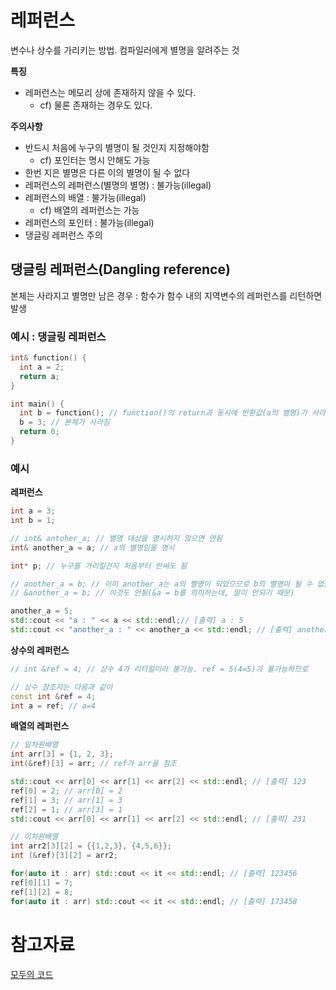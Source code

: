 # 레퍼런스
변수나 상수를 가리키는 방법. 컴파일러에게 별명을 알려주는 것

**특징**
- 레퍼런스는 메모리 상에 존재하지 않을 수 있다.
  - cf) 물론 존재하는 경우도 있다.

**주의사항**
- 반드시 처음에 누구의 별명이 될 것인지 지정해야함
  - cf) 포인터는 명시 안해도 가능
- 한번 지은 별명은 다른 이의 별명이 될 수 없다
- 레퍼런스의 레퍼런스(별명의 별명) : 불가능(illegal)
- 레퍼런스의 배열 : 불가능(illegal)
  - cf) 배열의 레퍼런스는 가능
- 레퍼런스의 포인터 : 불가능(illegal)
- 댕글링 레퍼런스 주의

## 댕글링 레퍼런스(Dangling reference)
본체는 사라지고 별명만 남은 경우 : 함수가 함수 내의 지역변수의 레퍼런스를 리턴하면 발생

### 예시 : 댕글링 레퍼런스
```cpp
int& function() {
  int a = 2;
  return a;
}

int main() {
  int b = function(); // function()의 return과 동시에 반환값(a의 별명)가 사라짐
  b = 3; // 본체가 사라짐
  return 0;
}
```

### 예시
**레퍼런스**
```cpp
int a = 3;
int b = 1;

// int& antoher_a; // 별명 대상을 명시하지 않으면 안됨
int& another_a = a; // a의 별명임을 명시

int* p; // 누구를 가리킬건지 처음부터 안써도 됨

// another_a = b; // 이미 another_a는 a의 별명이 되었으므로 b의 별명이 될 수 없음
// &another_a = b; // 이것도 안됨(&a = b를 의미하는데, 말이 안되기 때문)

another_a = 5;
std::cout << "a : " << a << std::endl;// [출력] a : 5
std::cout << "another_a : " << another_a << std::endl; // [출력] another_a : 5
```

**상수의 레퍼런스**
```cpp
// int &ref = 4; // 상수 4가 리터럴이라 불가능. ref = 5(4=5)가 불가능하므로

// 상수 참조자는 다음과 같이
const int &ref = 4;
int a = ref; // a=4
```

**배열의 레퍼런스**
```cpp
// 일차원배열
int arr[3] = {1, 2, 3};
int(&ref)[3] = arr; // ref가 arr을 참조

std::cout << arr[0] << arr[1] << arr[2] << std::endl; // [출력] 123
ref[0] = 2; // arr[0] = 2
ref[1] = 3; // arr[1] = 3
ref[2] = 1; // arr[3] = 1
std::cout << arr[0] << arr[1] << arr[2] << std::endl; // [출력] 231

// 이차원배열
int arr2[3][2] = {{1,2,3}, {4,5,6}};
int (&ref)[3][2] = arr2;

for(auto it : arr) std::cout << it << std::endl; // [출력] 123456
ref[0][1] = 7;
ref[1][2] = 8;
for(auto it : arr) std::cout << it << std::endl; // [출력] 173458
```

# 참고자료
[모두의 코드](https://modoocode.com/141)
